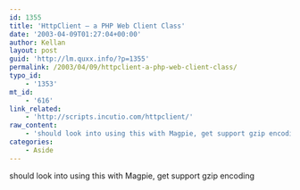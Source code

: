```yaml
---
id: 1355
title: 'HttpClient – a PHP Web Client Class'
date: '2003-04-09T01:27:04+00:00'
author: Kellan
layout: post
guid: 'http://lm.quxx.info/?p=1355'
permalink: /2003/04/09/httpclient-a-php-web-client-class/
typo_id:
    - '1353'
mt_id:
    - '616'
link_related:
    - 'http://scripts.incutio.com/httpclient/'
raw_content:
    - 'should look into using this with Magpie, get support gzip encoding'
categories:
    - Aside
---
```


should look into using this with Magpie, get support gzip encoding